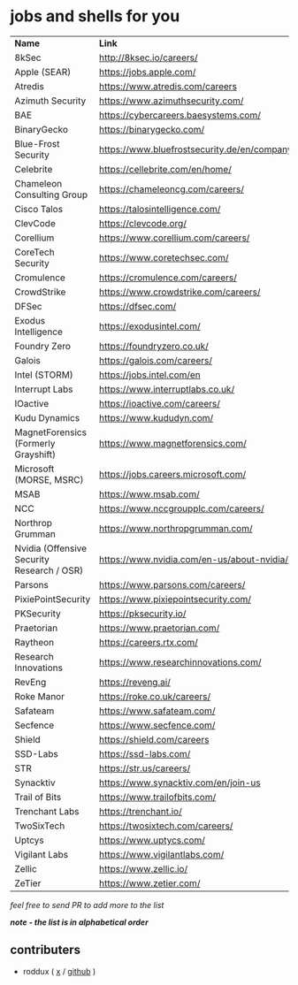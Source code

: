 # jobs and shells for you
<table>
  <tr>
   <td><strong>Name</strong>
   </td>
   <td><strong>Link</strong>
   </td>
  </tr>
  <tr>
   <td>8kSec
   </td>
   <td><a href="http://8ksec.io/careers/">http://8ksec.io/careers/</a>
   </td>
  </tr>
  <tr>
   <td>Apple (SEAR)
   </td>
   <td><a href="https://jobs.apple.com/">https://jobs.apple.com/</a>
   </td>
  </tr>
  <tr>
   <td>Atredis
   </td>
   <td><a href="https://www.atredis.com/careers">https://www.atredis.com/careers</a>
   </td>
  </tr>
  <tr>
   <td>Azimuth Security
   </td>
   <td><a href="https://www.azimuthsecurity.com/">https://www.azimuthsecurity.com/</a>
   </td>
  </tr>
  <tr>
   <td>BAE
   </td>
   <td><a href="https://cybercareers.baesystems.com/">https://cybercareers.baesystems.com/</a>
   </td>
  </tr>
  <tr>
   <td>BinaryGecko
   </td>
   <td><a href="https://binarygecko.com/">https://binarygecko.com/</a>
   </td>
  </tr>
  <tr>
   <td>Blue-Frost Security
   </td>
   <td><a href="https://www.bluefrostsecurity.de/en/company/careers/">https://www.bluefrostsecurity.de/en/company/careers/</a>
   </td>
  </tr>
  <tr>
   <td>Celebrite
   </td>
   <td><a href="https://cellebrite.com/en/home/">https://cellebrite.com/en/home/</a>
   </td>
  </tr>
  <tr>
   <td>Chameleon Consulting Group
   </td>
   <td><a href="https://chameleoncg.com/careers/">https://chameleoncg.com/careers/</a>
   </td>
  </tr>
  <tr>
   <td>Cisco Talos
   </td>
   <td><a href="https://talosintelligence.com/">https://talosintelligence.com/</a>
   </td>
  </tr>
  <tr>
   <td>ClevCode
   </td>
   <td><a href="https://clevcode.org/">https://clevcode.org/</a>
   </td>
  </tr>
  <tr>
   <td>Corellium
   </td>
   <td><a href="https://www.corellium.com/careers/">https://www.corellium.com/careers/</a>
   </td>
  </tr>
  <tr>
   <td>CoreTech Security
   </td>
   <td><a href="https://www.coretechsec.com/">https://www.coretechsec.com/</a>
   </td>
  </tr>
  <tr>
   <td>Cromulence	
   </td>
   <td><a href="https://cromulence.com/careers/">https://cromulence.com/careers/</a>
   </td>
  </tr>
  <tr>
   <td>CrowdStrike
   </td>
   <td><a href="https://www.crowdstrike.com/careers/">https://www.crowdstrike.com/careers/</a>
   </td>
  </tr>
  <tr>
   <td>DFSec 
   </td>
   <td><a href="https://dfsec.com/">https://dfsec.com/</a>
   </td>
  </tr>
  <tr>
   <td>Exodus Intelligence
   </td>
   <td><a href="https://exodusintel.com/">https://exodusintel.com/</a>
   </td>
  </tr>
  <tr>
   <td>Foundry Zero
   </td>
   <td><a href="https://foundryzero.co.uk/">https://foundryzero.co.uk/</a>
   </td>
  </tr>
  <tr>
   <td>Galois
   </td>
   <td><a href="https://galois.com/careers/">https://galois.com/careers/</a>
   </td>
  </tr>
  <tr>
   <td>Intel (STORM)
   </td>
   <td><a href="https://jobs.intel.com/en">https://jobs.intel.com/en</a>
   </td>
  </tr>
  <tr>
   <td>Interrupt Labs
   </td>
   <td><a href="https://www.interruptlabs.co.uk/">https://www.interruptlabs.co.uk/</a>
   </td>
  </tr>
  <tr>
   <td>IOactive
   </td>
   <td><a href="https://ioactive.com/careers/">https://ioactive.com/careers/</a>
   </td>
  </tr>
  <tr>
   <td>Kudu Dynamics
   </td>
   <td><a href="https://www.kududyn.com/">https://www.kududyn.com/</a>
   </td>
  </tr>
  <tr>
   <td>MagnetForensics (Formerly Grayshift)
   </td>
   <td><a href="https://www.magnetforensics.com/">https://www.magnetforensics.com/</a>
   </td>
  </tr>
  <tr>
   <td>Microsoft (MORSE, MSRC)
   </td>
   <td><a href="https://jobs.careers.microsoft.com/">https://jobs.careers.microsoft.com/</a>
   </td>
  </tr>
  <tr>
   <td>MSAB
   </td>
   <td><a href="https://www.msab.com/">https://www.msab.com/</a>
   </td>
  </tr>
  <tr>
   <td>NCC
   </td>
   <td><a href="https://www.nccgroupplc.com/careers/">https://www.nccgroupplc.com/careers/</a>
   </td>
  </tr>
  <tr>
   <td>Northrop Grumman
   </td>
   <td><a href="https://www.northropgrumman.com/">https://www.northropgrumman.com/</a>
   </td>
  </tr>
  <tr>
   <td>Nvidia (Offensive Security Research / OSR)
   </td>
   <td><a href="https://www.nvidia.com/en-us/about-nvidia/careers/">https://www.nvidia.com/en-us/about-nvidia/careers/</a>
   </td>
  </tr>
  <tr>
   <td>Parsons
   </td>
   <td><a href="https://www.parsons.com/careers/">https://www.parsons.com/careers/</a>
   </td>
  </tr>
  <tr>
   <td>PixiePointSecurity
   </td>
   <td><a href="https://www.pixiepointsecurity.com/">https://www.pixiepointsecurity.com/</a>
   </td>
  </tr>
  <tr>
   <td>PKSecurity
   </td>
   <td><a href="https://pksecurity.io/">https://pksecurity.io/</a>
   </td>
  </tr>
  <tr>
   <td>Praetorian
   </td>
   <td><a href="https://www.praetorian.com/">https://www.praetorian.com/</a>
   </td>
  </tr>
  <tr>
   <td>Raytheon
   </td>
   <td><a href="https://careers.rtx.com/">https://careers.rtx.com/</a>
   </td>
  </tr>
  <tr>
   <td>Research Innovations
   </td>
   <td><a href="https://www.researchinnovations.com/">https://www.researchinnovations.com/</a>
   </td>
  </tr>
  <tr>
   <td>RevEng
   </td>
   <td><a href="https://reveng.ai/">https://reveng.ai/</a>
   </td>
  </tr>
  <tr>
   <td>Roke Manor
   </td>
   <td><a href="https://roke.co.uk/careers/">https://roke.co.uk/careers/</a>
   </td>
  </tr>
  <tr>
   <td>Safateam
   </td>
   <td><a href="https://www.safateam.com/">https://www.safateam.com/</a>
   </td>
  </tr>
  <tr>
   <td>Secfence
   </td>
   <td><a href="https://www.secfence.com/">https://www.secfence.com/</a>
   </td>
  </tr>
  <tr>
   <td>Shield
   </td>
   <td><a href="https://shield.com/careers">https://shield.com/careers</a>
   </td>
  </tr>
  <tr>
   <td>SSD-Labs
   </td>
   <td><a href="https://ssd-labs.com/">https://ssd-labs.com/</a>
   </td>
  </tr>
  <tr>
   <td>STR
   </td>
   <td><a href="https://str.us/careers/">https://str.us/careers/</a>
   </td>
  </tr>
  <tr>
   <td>Synacktiv
   </td>
   <td><a href="https://www.synacktiv.com/en/join-us">https://www.synacktiv.com/en/join-us</a>
   </td>
  </tr>
  <tr>
   <td>Trail of Bits
   </td>
   <td><a href="https://www.trailofbits.com/">https://www.trailofbits.com/</a>
   </td>
  </tr>
  <tr>
   <td>Trenchant Labs
   </td>
   <td><a href="https://trenchant.io/">https://trenchant.io/</a>
   </td>
  </tr>
  <tr>
   <td>TwoSixTech
   </td>
   <td><a href="https://twosixtech.com/careers/">https://twosixtech.com/careers/</a>
   </td>
  </tr>
  <tr>
   <td>Uptcys
   </td>
   <td><a href="https://www.uptycs.com/">https://www.uptycs.com/</a>
   </td>
  </tr>
  <tr>
   <td>Vigilant Labs
   </td>
   <td><a href="https://www.vigilantlabs.com/">https://www.vigilantlabs.com/</a>
   </td>
  </tr>
  <tr>
   <td>Zellic
   </td>
   <td><a href="https://www.zellic.io/">https://www.zellic.io/</a>
   </td>
  </tr>
  <tr>
   <td>ZeTier
   </td>
   <td><a href="https://www.zetier.com/">https://www.zetier.com/</a>
   </td>
  </tr>
</table>

_feel free to send PR to add more to the list_

**_note - the list is in alphabetical order_**

## contributers 
- roddux ( [x](https://twitter.com/roddux) / [github](https://github.com/roddux) )



